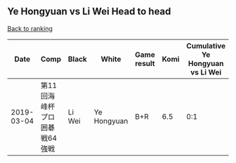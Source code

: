 ## Ye Hongyuan vs Li Wei Head to head

[Back to ranking](../../index.md)




| **Date** | **Comp** | **Black** | **White** | **Game result** | **Komi** | **Cumulative Ye Hongyuan vs Li Wei** | **Ye Hongyuan streak** | **Li Wei streak** | 
| --- | --- | --- | --- | --- | --- | --- | --- | --- |
| 2019-03-04 | 第11回海峰杯プロ囲碁戦64強戦 | Li Wei | Ye Hongyuan | B+R | 6.5 | 0:1 | 0 | 1 |




